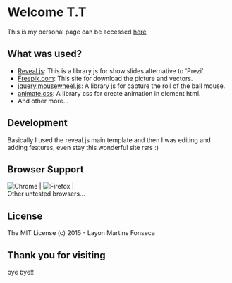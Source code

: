 # Welcome T.T
This is my personal page can be accessed [here](layonmartins.github.io)

## What was used?

* [Reveal.js](https://github.com/hakimel/reveal.js): This is a library js for show slides alternative to 'Prezi'.
* [Freepik.com](http://www.freepik.com): This site for download the picture and vectors.
* [jquery.mousewheel.js](https://github.com/jquery/jquery-mousewheel): A library js for capture the roll of the ball mouse.
* [animate.css](https://daneden.github.io/animate.css/): A library css for create animation in element html.
* And other more...

## Development
Basically I used the reveal.js main template and then I was editing and adding features, even stay this wonderful site rsrs :)

## Browser Support
![Chrome](https://raw.github.com/alrra/browser-logos/master/chrome/chrome_48x48.png) | ![Firefox](https://raw.github.com/alrra/browser-logos/master/firefox/firefox_48x48.png) |
<br> Other untested browsers...

## License
The MIT License (c) 2015 - Layon Martins Fonseca

## Thank you for visiting
bye bye!!
